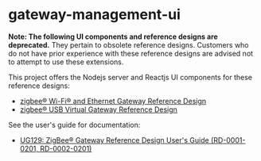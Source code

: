 # gateway-management-ui

**Note: The following UI components and reference designs are deprecated.** They pertain to obsolete reference designs. Customers who do not have prior experience with these reference designs are advised not to attempt to use these extensions.

This project offers the Nodejs server and Reactjs UI components for these reference designs:

- [zigbee® Wi-Fi® and Ethernet Gateway Reference Design](http://www.silabs.com/products/wireless/mesh-networking/zigbee-connected-home-reference-designs/wifi-ethernet-gateway-zigbee-reference-design)
- [zigbee® USB Virtual Gateway Reference Design](http://www.silabs.com/products/wireless/mesh-networking/zigbee-connected-home-reference-designs/usb-virtual-gateway-zigbee-reference-design)

See the user's guide for documentation:

- [UG129: ZigBee® Gateway Reference Design User's Guide (RD-0001-0201, RD-0002-0201)](https://www.silabs.com/documents/public/user-guides/ug129-zigbee-gateway-ref-design-guide.pdf)


